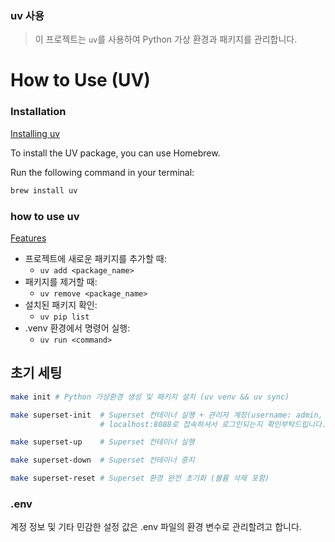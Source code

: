 ### uv 사용
> 이 프로젝트는 `uv`를 사용하여 Python 가상 환경과 패키지를 관리합니다.

# How to Use (UV)

### Installation

[Installing uv](https://docs.astral.sh/uv/getting-started/installation/)

To install the UV package, you can use Homebrew.

Run the following command in your terminal:

```bash
brew install uv
```

### how to use uv

[Features](https://docs.astral.sh/uv/getting-started/features/)

- 프로젝트에 새로운 패키지를 추가할 때:
  - `uv add <package_name>`
- 패키지를 제거할 때:
  - `uv remove <package_name>`
- 설치된 패키지 확인:
  - `uv pip list`
- .venv 환경에서 명령어 실행:
  - `uv run <command>`

## 초기 세팅

```bash
make init # Python 가상환경 생성 및 패키지 설치 (uv venv && uv sync)

make superset-init	# Superset 컨테이너 실행 + 관리자 계정(username: admin, password: admin) 생성
                    # localhost:8088로 접속하셔서 로그인되는지 확인부탁드립니다.

make superset-up	# Superset 컨테이너 실행

make superset-down	# Superset 컨테이너 중지

make superset-reset	# Superset 환경 완전 초기화 (볼륨 삭제 포함)
```

### .env
계정 정보 및 기타 민감한 설정 값은 .env 파일의 환경 변수로 관리할려고 합니다.
